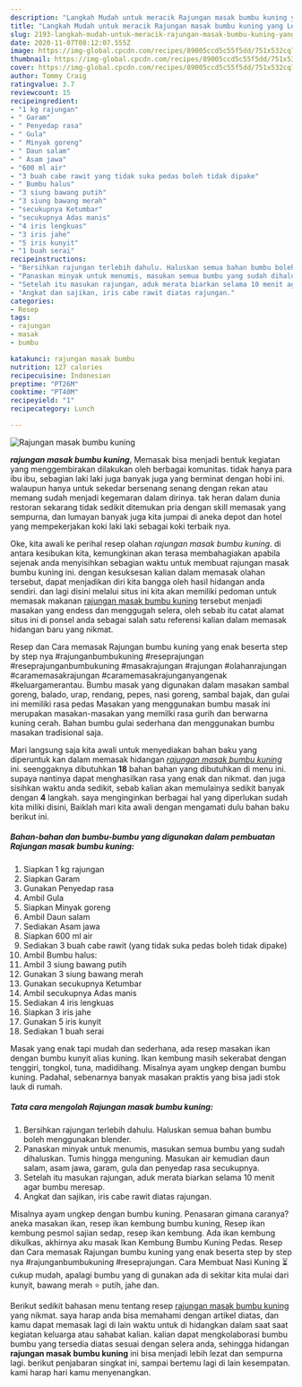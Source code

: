 ```yaml
---
description: "Langkah Mudah untuk meracik Rajungan masak bumbu kuning yang Lezat Sekali"
title: "Langkah Mudah untuk meracik Rajungan masak bumbu kuning yang Lezat Sekali"
slug: 2193-langkah-mudah-untuk-meracik-rajungan-masak-bumbu-kuning-yang-lezat-sekali
date: 2020-11-07T08:12:07.555Z
image: https://img-global.cpcdn.com/recipes/89005ccd5c55f5dd/751x532cq70/rajungan-masak-bumbu-kuning-foto-resep-utama.jpg
thumbnail: https://img-global.cpcdn.com/recipes/89005ccd5c55f5dd/751x532cq70/rajungan-masak-bumbu-kuning-foto-resep-utama.jpg
cover: https://img-global.cpcdn.com/recipes/89005ccd5c55f5dd/751x532cq70/rajungan-masak-bumbu-kuning-foto-resep-utama.jpg
author: Tommy Craig
ratingvalue: 3.7
reviewcount: 15
recipeingredient:
- "1 kg rajungan"
- " Garam"
- " Penyedap rasa"
- " Gula"
- " Minyak goreng"
- " Daun salam"
- " Asam jawa"
- "600 ml air"
- "3 buah cabe rawit yang tidak suka pedas boleh tidak dipake"
- " Bumbu halus"
- "3 siung bawang putih"
- "3 siung bawang merah"
- "secukupnya Ketumbar"
- "secukupnya Adas manis"
- "4 iris lengkuas"
- "3 iris jahe"
- "5 iris kunyit"
- "1 buah serai"
recipeinstructions:
- "Bersihkan rajungan terlebih dahulu. Haluskan semua bahan bumbu boleh menggunakan blender."
- "Panaskan minyak untuk menumis, masukan semua bumbu yang sudah dihaluskan. Tumis hingga menguning. Masukan air kemudian daun salam, asam jawa, garam, gula dan penyedap rasa secukupnya."
- "Setelah itu masukan rajungan, aduk merata biarkan selama 10 menit agar bumbu meresap."
- "Angkat dan sajikan, iris cabe rawit diatas rajungan."
categories:
- Resep
tags:
- rajungan
- masak
- bumbu

katakunci: rajungan masak bumbu 
nutrition: 127 calories
recipecuisine: Indonesian
preptime: "PT26M"
cooktime: "PT40M"
recipeyield: "1"
recipecategory: Lunch

---
```



![Rajungan masak bumbu kuning](https://img-global.cpcdn.com/recipes/89005ccd5c55f5dd/751x532cq70/rajungan-masak-bumbu-kuning-foto-resep-utama.jpg)

<b><i>rajungan masak bumbu kuning</i></b>, Memasak bisa menjadi bentuk kegiatan yang menggembirakan dilakukan oleh berbagai komunitas. tidak hanya para ibu ibu, sebagian laki laki juga banyak juga yang berminat dengan hobi ini. walaupun hanya untuk sekedar bersenang senang dengan rekan atau memang sudah menjadi kegemaran dalam dirinya. tak heran dalam dunia restoran sekarang tidak sedikit ditemukan pria dengan skill memasak yang sempurna, dan lumayan banyak juga kita jumpai di aneka depot dan hotel yang mempekerjakan koki laki laki sebagai koki terbaik nya.

Oke, kita awali ke perihal resep olahan <i>rajungan masak bumbu kuning</i>. di antara kesibukan kita, kemungkinan akan terasa membahagiakan apabila sejenak anda menyisihkan sebagian waktu untuk membuat rajungan masak bumbu kuning ini. dengan kesuksesan kalian dalam memasak olahan tersebut, dapat menjadikan diri kita bangga oleh hasil hidangan anda sendiri. dan lagi disini melalui situs ini kita akan memiliki pedoman untuk memasak makanan <u>rajungan masak bumbu kuning</u> tersebut menjadi masakan yang endess dan menggugah selera, oleh sebab itu catat alamat situs ini di ponsel anda sebagai salah satu referensi kalian dalam memasak hidangan baru yang nikmat.

Resep dan Cara memasak Rajungan bumbu kuning yang enak beserta step by step nya #rajunganbumbukuning #reseprajungan #reseprajunganbumbukuning #masakrajungan #rajungan #olahanrajungan #caramemasakrajungan #caramemasakrajunganyangenak #keluargamerantau. Bumbu masak yang digunakan dalam masakan sambal goreng, balado, urap, rendang, pepes, nasi goreng, sambal bajak, dan gulai ini memiliki rasa pedas Masakan yang menggunakan bumbu masak ini merupakan masakan-masakan yang memilki rasa gurih dan berwarna kuning cerah. Bahan bumbu gulai sederhana dan menggunakan bumbu masakan tradisional saja.


Mari langsung saja kita awali untuk menyediakan bahan baku yang diperuntuk kan dalam memasak hidangan <u><i>rajungan masak bumbu kuning</i></u> ini. seenggaknya dibutuhkan <b>18</b> bahan bahan yang dibutuhkan di menu ini. supaya nantinya dapat menghasilkan rasa yang enak dan nikmat. dan juga sisihkan waktu anda sedikit, sebab kalian akan memulainya sedikit banyak dengan <b>4</b> langkah. saya menginginkan berbagai hal yang diperlukan sudah kita miliki disini, Baiklah mari kita awali dengan mengamati dulu bahan baku berikut ini.

<!--inarticleads1-->

##### Bahan-bahan dan bumbu-bumbu yang digunakan dalam pembuatan Rajungan masak bumbu kuning:

1. Siapkan 1 kg rajungan
1. Siapkan  Garam
1. Gunakan  Penyedap rasa
1. Ambil  Gula
1. Siapkan  Minyak goreng
1. Ambil  Daun salam
1. Sediakan  Asam jawa
1. Siapkan 600 ml air
1. Sediakan 3 buah cabe rawit (yang tidak suka pedas boleh tidak dipake)
1. Ambil  Bumbu halus:
1. Ambil 3 siung bawang putih
1. Gunakan 3 siung bawang merah
1. Gunakan secukupnya Ketumbar
1. Ambil secukupnya Adas manis
1. Sediakan 4 iris lengkuas
1. Siapkan 3 iris jahe
1. Gunakan 5 iris kunyit
1. Sediakan 1 buah serai


Masak yang enak tapi mudah dan sederhana, ada resep masakan ikan dengan bumbu kunyit alias kuning. Ikan kembung masih sekerabat dengan tenggiri, tongkol, tuna, madidihang. Misalnya ayam ungkep dengan bumbu kuning. Padahal, sebenarnya banyak masakan praktis yang bisa jadi stok lauk di rumah. 

<!--inarticleads2-->

##### Tata cara mengolah Rajungan masak bumbu kuning:

1. Bersihkan rajungan terlebih dahulu. Haluskan semua bahan bumbu boleh menggunakan blender.
1. Panaskan minyak untuk menumis, masukan semua bumbu yang sudah dihaluskan. Tumis hingga menguning. Masukan air kemudian daun salam, asam jawa, garam, gula dan penyedap rasa secukupnya.
1. Setelah itu masukan rajungan, aduk merata biarkan selama 10 menit agar bumbu meresap.
1. Angkat dan sajikan, iris cabe rawit diatas rajungan.


Misalnya ayam ungkep dengan bumbu kuning. Penasaran gimana caranya? aneka masakan ikan, resep ikan kembung bumbu kuning, Resep ikan kembung pesmol sajian sedap, resep ikan kembung. Ada ikan kembung dikulkas, akhirnya aku masak Ikan Kembung Bumbu Kuning Pedas. Resep dan Cara memasak Rajungan bumbu kuning yang enak beserta step by step nya #rajunganbumbukuning #reseprajungan. Cara Membuat Nasi Kuning ⏳ cukup mudah, apalagi bumbu yang di gunakan ada di sekitar kita mulai dari kunyit, bawang merah ⭐ putih, jahe dan. 

Berikut sedikit bahasan menu tentang resep <u>rajungan masak bumbu kuning</u> yang nikmat. saya harap anda bisa memahami dengan artikel diatas, dan kamu dapat memasak lagi di lain waktu untuk di hidangkan dalam saat saat kegiatan keluarga atau sahabat kalian. kalian dapat mengkolaborasi bumbu bumbu yang tersedia diatas sesuai dengan selera anda, sehingga hidangan <b>rajungan masak bumbu kuning</b> ini bisa menjadi lebih lezat dan sempurna lagi. berikut penjabaran singkat ini, sampai bertemu lagi di lain kesempatan. kami harap hari kamu menyenangkan.
